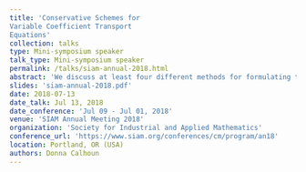 ```yaml
---
title: 'Conservative Schemes for
Variable Coefficient Transport
Equations'
collection: talks
type: Mini-symposium speaker
talk_type: Mini-symposium speaker
permalink: /talks/siam-annual-2018.html
abstract: 'We discuss at least four different methods for formulating the wave propagation algorithm used in Clawpack (R. J. LeVeque) for the variable coefficient conservative advection equation on a finite volume mesh.  Both cell-centered and face-centered velocities are considered, and first and  second order schemes.  Of special interest is the treatment of sonic  points where converging or diverging flows can lead to loss of  hyperbolicity.  We demonstrate the approaches on volcanic ash transport  simulations, and if time permits, we discuss the correction terms needed  to maintain conservation on adaptive mapped grids and surface meshes.'
slides: 'siam-annual-2018.pdf'
date: 2018-07-13
date_talk: Jul 13, 2018
date_conference: 'Jul 09 - Jul 01, 2018'
venue: 'SIAM Annual Meeting 2018'
organization: 'Society for Industrial and Applied Mathematics'
conference_url: 'https://www.siam.org/conferences/cm/program/an18'
location: Portland, OR (USA)
authors: Donna Calhoun
---
```

